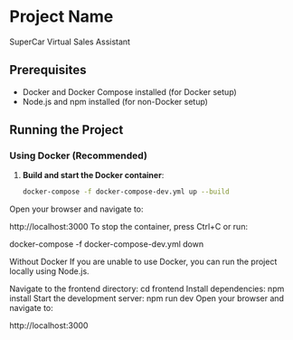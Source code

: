 # Project Name

SuperCar Virtual Sales Assistant

## Prerequisites

- Docker and Docker Compose installed (for Docker setup)
- Node.js and npm installed (for non-Docker setup)

## Running the Project

### Using Docker (Recommended)

1. **Build and start the Docker container**:
   ```bash
   docker-compose -f docker-compose-dev.yml up --build

Open your browser and navigate to:

http://localhost:3000
To stop the container, press Ctrl+C or run:

docker-compose -f docker-compose-dev.yml down



Without Docker
If you are unable to use Docker, you can run the project locally using Node.js.

Navigate to the frontend directory:
cd frontend
Install dependencies:
npm install
Start the development server:
npm run dev
Open your browser and navigate to:

http://localhost:3000


